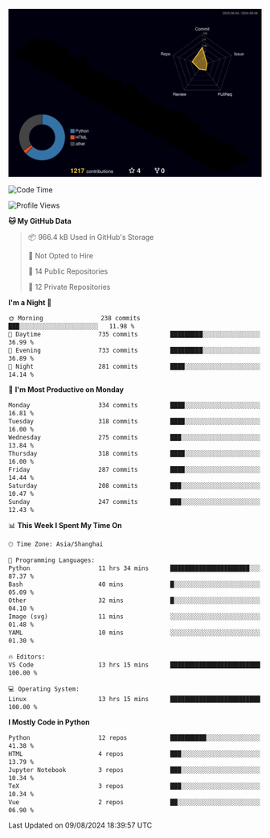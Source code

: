 <!--![](https://raw.githubusercontent.com/BorisYang326/BorisYang326/output/github-contribution-grid-snake-dark.svg) -->
![](./profile-3d-contrib/profile-night-rainbow.svg)
<!--START_SECTION:waka-->
![Code Time](http://img.shields.io/badge/Code%20Time-353%20hrs%206%20mins-blue)

![Profile Views](http://img.shields.io/badge/Profile%20Views-0-blue)

**🐱 My GitHub Data** 

> 📦 966.4 kB Used in GitHub's Storage 
 > 
> 🚫 Not Opted to Hire
 > 
> 📜 14 Public Repositories 
 > 
> 🔑 12 Private Repositories 
 > 
**I'm a Night 🦉** 

```text
🌞 Morning                238 commits         ███░░░░░░░░░░░░░░░░░░░░░░   11.98 % 
🌆 Daytime                735 commits         █████████░░░░░░░░░░░░░░░░   36.99 % 
🌃 Evening                733 commits         █████████░░░░░░░░░░░░░░░░   36.89 % 
🌙 Night                  281 commits         ████░░░░░░░░░░░░░░░░░░░░░   14.14 % 
```
📅 **I'm Most Productive on Monday** 

```text
Monday                   334 commits         ████░░░░░░░░░░░░░░░░░░░░░   16.81 % 
Tuesday                  318 commits         ████░░░░░░░░░░░░░░░░░░░░░   16.00 % 
Wednesday                275 commits         ███░░░░░░░░░░░░░░░░░░░░░░   13.84 % 
Thursday                 318 commits         ████░░░░░░░░░░░░░░░░░░░░░   16.00 % 
Friday                   287 commits         ████░░░░░░░░░░░░░░░░░░░░░   14.44 % 
Saturday                 208 commits         ███░░░░░░░░░░░░░░░░░░░░░░   10.47 % 
Sunday                   247 commits         ███░░░░░░░░░░░░░░░░░░░░░░   12.43 % 
```


📊 **This Week I Spent My Time On** 

```text
🕑︎ Time Zone: Asia/Shanghai

💬 Programming Languages: 
Python                   11 hrs 34 mins      ██████████████████████░░░   87.37 % 
Bash                     40 mins             █░░░░░░░░░░░░░░░░░░░░░░░░   05.09 % 
Other                    32 mins             █░░░░░░░░░░░░░░░░░░░░░░░░   04.10 % 
Image (svg)              11 mins             ░░░░░░░░░░░░░░░░░░░░░░░░░   01.48 % 
YAML                     10 mins             ░░░░░░░░░░░░░░░░░░░░░░░░░   01.30 % 

🔥 Editors: 
VS Code                  13 hrs 15 mins      █████████████████████████   100.00 % 

💻 Operating System: 
Linux                    13 hrs 15 mins      █████████████████████████   100.00 % 
```

**I Mostly Code in Python** 

```text
Python                   12 repos            ██████████░░░░░░░░░░░░░░░   41.38 % 
HTML                     4 repos             ███░░░░░░░░░░░░░░░░░░░░░░   13.79 % 
Jupyter Notebook         3 repos             ███░░░░░░░░░░░░░░░░░░░░░░   10.34 % 
TeX                      3 repos             ███░░░░░░░░░░░░░░░░░░░░░░   10.34 % 
Vue                      2 repos             ██░░░░░░░░░░░░░░░░░░░░░░░   06.90 % 
```




 Last Updated on 09/08/2024 18:39:57 UTC
<!--END_SECTION:waka-->
